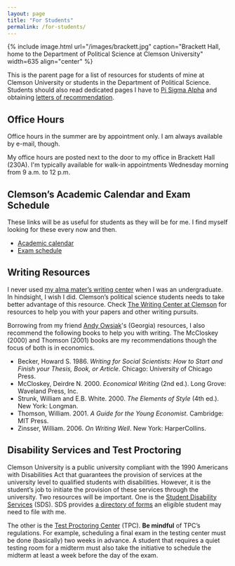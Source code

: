 ```yaml
---
layout: page
title: "For Students"
permalink: /for-students/
---
```


{% include image.html url="/images/brackett.jpg" caption="Brackett Hall, home to the Department of Political Science at Clemson University" width=635 align="center" %}

This is the parent page for a list of resources for students of mine at Clemson University or students in the Department of Political Science. Students should also read dedicated pages I have to [Pi Sigma Alpha](/for-students/pi-sigma-alpha/) and obtaining [letters of recommendation](/for-students/letters-of-recommendation/).

## Office Hours

Office hours in the summer are by appointment only. I am always available by e-mail, though.

My office hours are posted next to the door to my office in Brackett Hall (230A). I'm typically available for walk-in appointments Wednesday morning from 9 a.m. to 12 p.m.

## Clemson’s Academic Calendar and Exam Schedule

These links will be as useful for students as they will be for me. I find myself looking for these every now and then.

- [Academic calendar](http://www.registrar.clemson.edu/html/acad_cal.htm)
- [Exam schedule](http://www.registrar.clemson.edu/html/examSched.htm)

## Writing Resources

I never used [my alma mater’s writing center](https://cstw.osu.edu/writing-center) when I was an undergraduate. In hindsight, I wish I did. Clemson’s political science students needs to take better advantage of this resource. Check [The Writing Center at Clemson](http://www.clemson.edu/centers-institutes/writing/) for resources to help you with your papers and other writing pursuits.

Borrowing from my friend [Andy Owsiak](http://www.andrewowsiak.org/for-students.html)'s (Georgia) resources, I also recommend the following books to help you with writing. The McCloskey (2000) and Thomson (2001) books are my recommendations though the focus of both is in economics.

- Becker, Howard S. 1986. *Writing for Social Scientists: How to Start and Finish your Thesis, Book, or Article*. Chicago: University of Chicago Press.
- McCloskey, Deirdre N. 2000. *Economical Writing* (2nd ed.). Long Grove: Waveland Press, Inc.
- Strunk, William and E.B. White. 2000. *The Elements of Style* (4th ed.). New York: Longman.
- Thomson, William. 2001. *A Guide for the Young Economist*. Cambridge: MIT Press.
- Zinsser, William. 2006. *On Writing Well*. New York: HarperCollins.

## Disability Services and Test Proctoring

Clemson University is a public university compliant with the 1990 Americans with Disabilities Act that guarantees the provision of services at the university level to qualified students with disabilities. However, it is the student’s job to initiate the provision of these services through the university. Two resources will be important. One is the [Student Disability Services](http://www.clemson.edu/campus-life/campus-services/sds/) (SDS). SDS provides [a directory of forms](http://www.clemson.edu/campus-life/campus-services/sds/forms.html) an eligible student may need to file with me.

The other is the [Test Proctoring Center](https://sds.app.clemson.edu/tpc/) (TPC). **Be mindful** of TPC’s regulations. For example, scheduling a final exam in the testing center must be done (basically) two weeks in advance. A student that requires a quiet testing room for a midterm must also take the initiative to schedule the midterm at least a week before the day of the exam.
